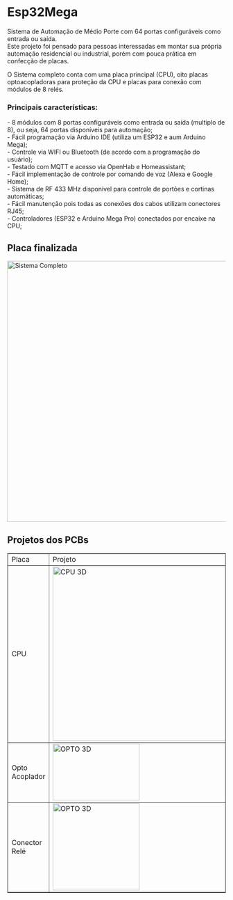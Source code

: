 # Esp32Mega
Sistema de Automação de Médio Porte com 64 portas configuráveis como entrada ou saída.
<br>
Este projeto foi pensado para pessoas interessadas em montar sua própria automação residencial ou industrial, porém com pouca prática em confecção de placas.
<p>
O Sistema completo conta com uma placa principal (CPU), oito placas optoacopladoras para proteção da CPU e placas para conexão com módulos de 8 relés.
  

 <h3> Principais características: </h3>
 - 8 módulos com 8 portas configuráveis como entrada ou saída (multiplo de 8), ou seja, 64 portas disponíveis para automação;
 <br> - Fácil programação via Arduino IDE (utiliza um ESP32 e aum Arduino Mega);
 <br> - Controle via WIFI ou Bluetooth (de acordo com a programação do usuário);
 <br> - Testado com MQTT e acesso via OpenHab e Homeassistant;
 <br> - Fácil implementação de controle por comando de voz (Alexa e Google Home);
 <br> - Sistema de RF 433 MHz disponível para controle de portões e cortinas automáticas;
 <br> - Fácil manutenção pois todas as conexões dos cabos utilizam conectores RJ45;
 <br> - Controladores (ESP32 e Arduino Mega Pro) conectados por encaixe na CPU;
 
<h2> Placa finalizada </h2>
  <img src="https://github.com/Packduino/Esp32Mega/blob/main/Sistema_ok.png" alt="Sistema Completo" width="600" height="600">
<h2> Projetos dos PCBs </h2>
<table border="1">
    <tr>
        <td>Placa</td>
        <td>Projeto</td>
        <td>PCB Pronto</td>
    </tr>
    <tr>
        <td>CPU</td>
        <td><img src="https://github.com/Packduino/Esp32Mega/blob/main/Esp32Mega_CPU_clean.png" alt="CPU 3D" width="400" height="400"></td>
        <td><img src="https://github.com/Packduino/Esp32Mega/blob/main/Esp32Mega_CPU_foto.png" alt="CPU REAL" width="400" height="400"></td>
    </tr>
    <tr>
        <td>Opto Acoplador</td>
        <td><img src="https://github.com/Packduino/Esp32Mega/blob/main/Esp32Mega_OPTO_clean.png" alt="OPTO 3D" width="200" height="130"></td>
        <td><img src="https://github.com/Packduino/Esp32Mega/blob/main/Esp32Mega_OPTO_foto.png" alt="OPTO REAL" width="200" height="130"></td>
    </tr>
    <tr>
        <td>Conector Relé</td>
        <td><img src="https://github.com/Packduino/Esp32Mega/blob/main/Esp32Mega_RELE_clean.png" alt="OPTO 3D" width="200" height="200"></td>
        <td><img src="https://github.com/Packduino/Esp32Mega/blob/main/Esp32Mega_RELE_FOTO.png" alt="OPTO REAL" width="200" height="200"></td>
    </tr>
</table>
